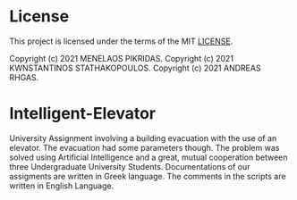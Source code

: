 # License

This project is licensed under the terms of the MIT [LICENSE](https://github.com/Pikridas/Intelligent-Elevator/blob/master/LICENSE).

Copyright (c) 2021 MENELAOS PIKRIDAS.
Copyright (c) 2021 KWNSTANTINOS STATHAKOPOULOS.
Copyright (c) 2021 ANDREAS RHGAS.

# Intelligent-Elevator
University Assignment involving a building evacuation with the use of an elevator. The evacuation had some parameters though. The problem was solved using Artificial Intelligence and a great, mutual cooperation between three Undergraduate University Students. 
Documentations of our assigments are written in Greek language. 
The comments in the scripts are written in English Language.
